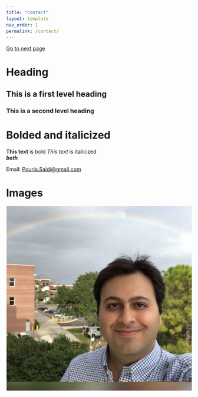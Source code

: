 ```yaml
---
title: "contact"
layout: template
nav_order: 1
permalink: /contact/
---
```

<a href="./page1">Go to next page</a>

# Heading

## This is a first level heading

### This is a second level heading

# Bolded and italicized
**This text**  is bold
*This text* is italicized
<br>
***both***

Email: Pouria.Saidi@gmail.com
# Images
![Pouria Saidi](Images/Pouria.png)
